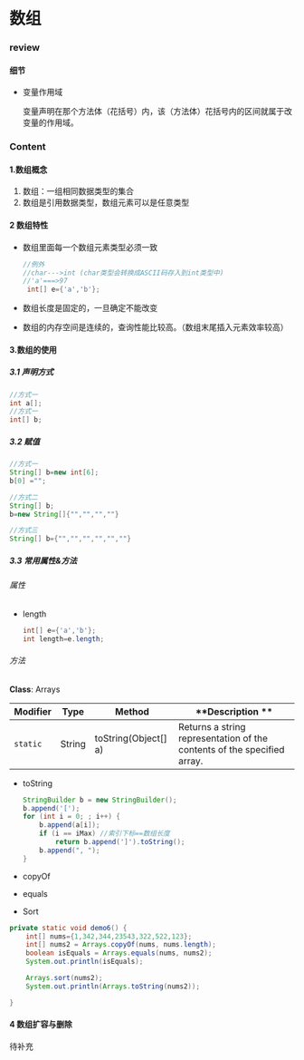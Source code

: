 # 数组

### review

#### 细节

- 变量作用域

  变量声明在那个方法体（花括号）内，该（方法体）花括号内的区间就属于改变量的作用域。



### Content

#### 1.数组概念

1. 数组：一组相同数据类型的集合
2. 数组是引用数据类型，数组元素可以是任意类型



#### 2 数组特性

- 数组里面每一个数组元素类型必须一致

  ```java
  //例外
  //char--->int (char类型会转换成ASCII码存入到int类型中)
  //'a'===>97
   int[] e={'a','b'};
  ```

- 数组长度是固定的，一旦确定不能改变

- 数组的内存空间是连续的，查询性能比较高。（数组末尾插入元素效率较高）





#### 3.数组的使用

##### 3.1 声明方式

```java
//方式一
int a[];
//方式一
int[] b;
```

##### 3.2 赋值

```java
//方式一
String[] b=new int[6];
b[0] ="";

//方式二
String[] b;
b=new String[]{"","","",""}

//方式三
String[] b={"","","","","",""}

```

##### 3.3 常用属性&方法

###### 属性

- length

  ````java
  int[] e={'a','b'};
  int length=e.length;
  ````

###### 方法

**Class**: Arrays

| **Modifier** | **Type** | **Method**           | **Description **                                             |
| ------------ | -------- | -------------------- | ------------------------------------------------------------ |
| `static `    | String   | toString(Object[] a) | Returns a string representation of the contents of the specified array. |

- toString

  ```java
  StringBuilder b = new StringBuilder();
  b.append('[');
  for (int i = 0; ; i++) {
      b.append(a[i]);
      if (i == iMax) //索引下标==数组长度
          return b.append(']').toString();
      b.append(", ");
  }
  
  ```

- copyOf

- equals

- Sort

```java
private static void demo6() {
    int[] nums={1,342,344,23543,322,522,123};
    int[] nums2 = Arrays.copyOf(nums, nums.length);
    boolean isEquals = Arrays.equals(nums, nums2);
    System.out.println(isEquals);

    Arrays.sort(nums2);
    System.out.println(Arrays.toString(nums2));

}
```



#### 4 数组扩容与删除

待补充 
